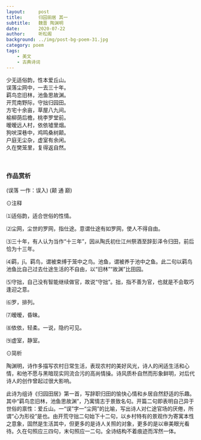 ```yaml
---
layout:     post
title:      归园田居 其一
subtitle:   魏晋 陶渊明
date:       2020-07-22
author:     听松阁
background: ../img/post-bg-poem-31.jpg
category: poem
tags:
    - 美文
    - 古典诗词
---
```



少无适俗韵，性本爱丘山。<br>
误落尘网中，一去三十年。<br>
羁鸟恋旧林，池鱼思故渊。<br>
开荒南野际，守拙归园田。<br>
方宅十余亩，草屋八九间。<br>
榆柳荫后檐，桃李罗堂前。<br>
暧暧远人村，依依墟里烟。<br>
狗吠深巷中，鸡鸣桑树颠。<br>
户庭无尘杂，虚室有余闲。<br>
久在樊笼里，复得返自然。<br>

<br>

### 作品赏析
(误落 一作：误入)
(颠 通 巅)

⊙注释

⑴适俗韵，适合世俗的性情。

⑵尘网，尘世的罗网，指仕途。意谓仕途有如罗网，使人不得自由。

⑶三十年，有人认为当作“十三年”，因从陶氏初仕江州祭酒至辞彭泽令归田，前后恰为十三年。

⑷羁，jī。羁鸟，谓被束缚于笼中之鸟。池鱼，谓被养于池中之鱼。此二句以羁鸟池鱼比自己过去仕途生活的不自由，以“旧林”“故渊”比田园。

⑸守拙，自己没有智能继续做官，故说“守拙”。拙，指不善为官，也就是不会取巧逢迎之意。

⑹罗，排列。

⑺暧暧，昏昧。

⑻依依，轻柔。一说，隐约可见。

⑼虚室，静室。



⊙简析

陶渊明，诗作多描写农村日常生活，表现农村的美好风光，诗人的闲适生活和心情，和他不愿与黑暗现实同流合污的高尚情操。诗风质朴自然而形象鲜明，对后代诗人的创作曾起过很大影响。

此诗为组诗《归园田居》第一首，写辞职归田的愉快心情和乡居自然舒适的乐趣。其中“羁鸟恋旧林，池鱼思故渊”，乃寓情志于景致名句。开篇二句即表明自己异于世俗的禀性：爱丘山。一“误”字一“尘网”的比喻，写出诗人对仁途官场的厌倦，所谓“心为形役”是也。由开荒守拙二句始下十二句，以乡村特有的景观作为寄寓本性之意象，固然是生活其中，但更多的是诗人关照的对象，更多的是以审美眼光看待。久在句照应三四句，末句照应一二句。全诗结构不着痕迹而浑然一体。
